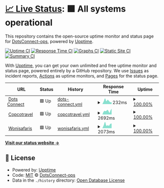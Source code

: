# [📈 Live Status](https://DotsConnect-ops.github.io/uptime): <!--live status--> **🟩 All systems operational**

This repository contains the open-source uptime monitor and status page for [DotsConnect-ops](https://DotsConnect-ops.github.io/uptime), powered by [Upptime](https://github.com/upptime/upptime).

[![Uptime CI](https://github.com/DotsConnect-ops/uptime/workflows/Uptime%20CI/badge.svg)](https://github.com/upptime/upptime/actions?query=workflow%3A%22Uptime+CI%22)
[![Response Time CI](https://github.com/DotsConnect-ops/uptime/workflows/Response%20Time%20CI/badge.svg)](https://github.com/upptime/upptime/actions?query=workflow%3A%22Response+Time+CI%22)
[![Graphs CI](https://github.com/DotsConnect-ops/uptime/workflows/Graphs%20CI/badge.svg)](https://github.com/upptime/upptime/actions?query=workflow%3A%22Graphs+CI%22)
[![Static Site CI](https://github.com/DotsConnect-ops/uptime/workflows/Static%20Site%20CI/badge.svg)](https://github.com/upptime/upptime/actions?query=workflow%3A%22Static+Site+CI%22)
[![Summary CI](https://github.com/DotsConnect-ops/uptime/workflows/Summary%20CI/badge.svg)](https://github.com/upptime/upptime/actions?query=workflow%3A%22Summary+CI%22)

With [Upptime](https://upptime.js.org), you can get your own unlimited and free uptime monitor and status page, powered entirely by a GitHub repository. We use [Issues](https://github.com/DotsConnect-ops/uptime/issues) as incident reports, [Actions](https://github.com/DotsConnect-ops/uptime/actions) as uptime monitors, and [Pages](https://DotsConnect-ops.github.io/uptime) for the status page.

<!--start: status pages-->
<!-- This summary is generated by Upptime (https://github.com/upptime/upptime) -->
<!-- Do not edit this manually, your changes will be overwritten -->
<!-- prettier-ignore -->
| URL | Status | History | Response Time | Uptime |
| --- | ------ | ------- | ------------- | ------ |
| <img alt="" src="https://www.dotsconnect.be/favicon.ico" height="13"> [Dots Connect](https://www.dotsconnect.be) | 🟩 Up | [dots-connect.yml](https://github.com/DotsConnect-ops/uptime/commits/HEAD/history/dots-connect.yml) | <details><summary><img alt="Response time graph" src="./graphs/dots-connect/response-time-week.png" height="20"> 232ms</summary><br><a href="https://DotsConnect-ops.github.io/uptime/history/dots-connect"><img alt="Response time 627" src="https://img.shields.io/endpoint?url=https%3A%2F%2Fraw.githubusercontent.com%2FDotsConnect-ops%2Fuptime%2FHEAD%2Fapi%2Fdots-connect%2Fresponse-time.json"></a><br><a href="https://DotsConnect-ops.github.io/uptime/history/dots-connect"><img alt="24-hour response time 235" src="https://img.shields.io/endpoint?url=https%3A%2F%2Fraw.githubusercontent.com%2FDotsConnect-ops%2Fuptime%2FHEAD%2Fapi%2Fdots-connect%2Fresponse-time-day.json"></a><br><a href="https://DotsConnect-ops.github.io/uptime/history/dots-connect"><img alt="7-day response time 232" src="https://img.shields.io/endpoint?url=https%3A%2F%2Fraw.githubusercontent.com%2FDotsConnect-ops%2Fuptime%2FHEAD%2Fapi%2Fdots-connect%2Fresponse-time-week.json"></a><br><a href="https://DotsConnect-ops.github.io/uptime/history/dots-connect"><img alt="30-day response time 431" src="https://img.shields.io/endpoint?url=https%3A%2F%2Fraw.githubusercontent.com%2FDotsConnect-ops%2Fuptime%2FHEAD%2Fapi%2Fdots-connect%2Fresponse-time-month.json"></a><br><a href="https://DotsConnect-ops.github.io/uptime/history/dots-connect"><img alt="1-year response time 627" src="https://img.shields.io/endpoint?url=https%3A%2F%2Fraw.githubusercontent.com%2FDotsConnect-ops%2Fuptime%2FHEAD%2Fapi%2Fdots-connect%2Fresponse-time-year.json"></a></details> | <details><summary><a href="https://DotsConnect-ops.github.io/uptime/history/dots-connect">100.00%</a></summary><a href="https://DotsConnect-ops.github.io/uptime/history/dots-connect"><img alt="All-time uptime 100.00%" src="https://img.shields.io/endpoint?url=https%3A%2F%2Fraw.githubusercontent.com%2FDotsConnect-ops%2Fuptime%2FHEAD%2Fapi%2Fdots-connect%2Fuptime.json"></a><br><a href="https://DotsConnect-ops.github.io/uptime/history/dots-connect"><img alt="24-hour uptime 100.00%" src="https://img.shields.io/endpoint?url=https%3A%2F%2Fraw.githubusercontent.com%2FDotsConnect-ops%2Fuptime%2FHEAD%2Fapi%2Fdots-connect%2Fuptime-day.json"></a><br><a href="https://DotsConnect-ops.github.io/uptime/history/dots-connect"><img alt="7-day uptime 100.00%" src="https://img.shields.io/endpoint?url=https%3A%2F%2Fraw.githubusercontent.com%2FDotsConnect-ops%2Fuptime%2FHEAD%2Fapi%2Fdots-connect%2Fuptime-week.json"></a><br><a href="https://DotsConnect-ops.github.io/uptime/history/dots-connect"><img alt="30-day uptime 100.00%" src="https://img.shields.io/endpoint?url=https%3A%2F%2Fraw.githubusercontent.com%2FDotsConnect-ops%2Fuptime%2FHEAD%2Fapi%2Fdots-connect%2Fuptime-month.json"></a><br><a href="https://DotsConnect-ops.github.io/uptime/history/dots-connect"><img alt="1-year uptime 100.00%" src="https://img.shields.io/endpoint?url=https%3A%2F%2Fraw.githubusercontent.com%2FDotsConnect-ops%2Fuptime%2FHEAD%2Fapi%2Fdots-connect%2Fuptime-year.json"></a></details>
| <img alt="" src="https://www.copcotravel.be/favicon.ico" height="13"> [Copcotravel](https://www.copcotravel.be) | 🟩 Up | [copcotravel.yml](https://github.com/DotsConnect-ops/uptime/commits/HEAD/history/copcotravel.yml) | <details><summary><img alt="Response time graph" src="./graphs/copcotravel/response-time-week.png" height="20"> 2692ms</summary><br><a href="https://DotsConnect-ops.github.io/uptime/history/copcotravel"><img alt="Response time 2144" src="https://img.shields.io/endpoint?url=https%3A%2F%2Fraw.githubusercontent.com%2FDotsConnect-ops%2Fuptime%2FHEAD%2Fapi%2Fcopcotravel%2Fresponse-time.json"></a><br><a href="https://DotsConnect-ops.github.io/uptime/history/copcotravel"><img alt="24-hour response time 2654" src="https://img.shields.io/endpoint?url=https%3A%2F%2Fraw.githubusercontent.com%2FDotsConnect-ops%2Fuptime%2FHEAD%2Fapi%2Fcopcotravel%2Fresponse-time-day.json"></a><br><a href="https://DotsConnect-ops.github.io/uptime/history/copcotravel"><img alt="7-day response time 2692" src="https://img.shields.io/endpoint?url=https%3A%2F%2Fraw.githubusercontent.com%2FDotsConnect-ops%2Fuptime%2FHEAD%2Fapi%2Fcopcotravel%2Fresponse-time-week.json"></a><br><a href="https://DotsConnect-ops.github.io/uptime/history/copcotravel"><img alt="30-day response time 2259" src="https://img.shields.io/endpoint?url=https%3A%2F%2Fraw.githubusercontent.com%2FDotsConnect-ops%2Fuptime%2FHEAD%2Fapi%2Fcopcotravel%2Fresponse-time-month.json"></a><br><a href="https://DotsConnect-ops.github.io/uptime/history/copcotravel"><img alt="1-year response time 2144" src="https://img.shields.io/endpoint?url=https%3A%2F%2Fraw.githubusercontent.com%2FDotsConnect-ops%2Fuptime%2FHEAD%2Fapi%2Fcopcotravel%2Fresponse-time-year.json"></a></details> | <details><summary><a href="https://DotsConnect-ops.github.io/uptime/history/copcotravel">100.00%</a></summary><a href="https://DotsConnect-ops.github.io/uptime/history/copcotravel"><img alt="All-time uptime 100.00%" src="https://img.shields.io/endpoint?url=https%3A%2F%2Fraw.githubusercontent.com%2FDotsConnect-ops%2Fuptime%2FHEAD%2Fapi%2Fcopcotravel%2Fuptime.json"></a><br><a href="https://DotsConnect-ops.github.io/uptime/history/copcotravel"><img alt="24-hour uptime 100.00%" src="https://img.shields.io/endpoint?url=https%3A%2F%2Fraw.githubusercontent.com%2FDotsConnect-ops%2Fuptime%2FHEAD%2Fapi%2Fcopcotravel%2Fuptime-day.json"></a><br><a href="https://DotsConnect-ops.github.io/uptime/history/copcotravel"><img alt="7-day uptime 100.00%" src="https://img.shields.io/endpoint?url=https%3A%2F%2Fraw.githubusercontent.com%2FDotsConnect-ops%2Fuptime%2FHEAD%2Fapi%2Fcopcotravel%2Fuptime-week.json"></a><br><a href="https://DotsConnect-ops.github.io/uptime/history/copcotravel"><img alt="30-day uptime 100.00%" src="https://img.shields.io/endpoint?url=https%3A%2F%2Fraw.githubusercontent.com%2FDotsConnect-ops%2Fuptime%2FHEAD%2Fapi%2Fcopcotravel%2Fuptime-month.json"></a><br><a href="https://DotsConnect-ops.github.io/uptime/history/copcotravel"><img alt="1-year uptime 100.00%" src="https://img.shields.io/endpoint?url=https%3A%2F%2Fraw.githubusercontent.com%2FDotsConnect-ops%2Fuptime%2FHEAD%2Fapi%2Fcopcotravel%2Fuptime-year.json"></a></details>
| <img alt="" src="https://www.wonisafaris.be/favicon.ico" height="13"> [Wonisafaris](https://www.wonisafaris.be) | 🟩 Up | [wonisafaris.yml](https://github.com/DotsConnect-ops/uptime/commits/HEAD/history/wonisafaris.yml) | <details><summary><img alt="Response time graph" src="./graphs/wonisafaris/response-time-week.png" height="20"> 2073ms</summary><br><a href="https://DotsConnect-ops.github.io/uptime/history/wonisafaris"><img alt="Response time 1796" src="https://img.shields.io/endpoint?url=https%3A%2F%2Fraw.githubusercontent.com%2FDotsConnect-ops%2Fuptime%2FHEAD%2Fapi%2Fwonisafaris%2Fresponse-time.json"></a><br><a href="https://DotsConnect-ops.github.io/uptime/history/wonisafaris"><img alt="24-hour response time 1688" src="https://img.shields.io/endpoint?url=https%3A%2F%2Fraw.githubusercontent.com%2FDotsConnect-ops%2Fuptime%2FHEAD%2Fapi%2Fwonisafaris%2Fresponse-time-day.json"></a><br><a href="https://DotsConnect-ops.github.io/uptime/history/wonisafaris"><img alt="7-day response time 2073" src="https://img.shields.io/endpoint?url=https%3A%2F%2Fraw.githubusercontent.com%2FDotsConnect-ops%2Fuptime%2FHEAD%2Fapi%2Fwonisafaris%2Fresponse-time-week.json"></a><br><a href="https://DotsConnect-ops.github.io/uptime/history/wonisafaris"><img alt="30-day response time 2138" src="https://img.shields.io/endpoint?url=https%3A%2F%2Fraw.githubusercontent.com%2FDotsConnect-ops%2Fuptime%2FHEAD%2Fapi%2Fwonisafaris%2Fresponse-time-month.json"></a><br><a href="https://DotsConnect-ops.github.io/uptime/history/wonisafaris"><img alt="1-year response time 1796" src="https://img.shields.io/endpoint?url=https%3A%2F%2Fraw.githubusercontent.com%2FDotsConnect-ops%2Fuptime%2FHEAD%2Fapi%2Fwonisafaris%2Fresponse-time-year.json"></a></details> | <details><summary><a href="https://DotsConnect-ops.github.io/uptime/history/wonisafaris">100.00%</a></summary><a href="https://DotsConnect-ops.github.io/uptime/history/wonisafaris"><img alt="All-time uptime 100.00%" src="https://img.shields.io/endpoint?url=https%3A%2F%2Fraw.githubusercontent.com%2FDotsConnect-ops%2Fuptime%2FHEAD%2Fapi%2Fwonisafaris%2Fuptime.json"></a><br><a href="https://DotsConnect-ops.github.io/uptime/history/wonisafaris"><img alt="24-hour uptime 100.00%" src="https://img.shields.io/endpoint?url=https%3A%2F%2Fraw.githubusercontent.com%2FDotsConnect-ops%2Fuptime%2FHEAD%2Fapi%2Fwonisafaris%2Fuptime-day.json"></a><br><a href="https://DotsConnect-ops.github.io/uptime/history/wonisafaris"><img alt="7-day uptime 100.00%" src="https://img.shields.io/endpoint?url=https%3A%2F%2Fraw.githubusercontent.com%2FDotsConnect-ops%2Fuptime%2FHEAD%2Fapi%2Fwonisafaris%2Fuptime-week.json"></a><br><a href="https://DotsConnect-ops.github.io/uptime/history/wonisafaris"><img alt="30-day uptime 100.00%" src="https://img.shields.io/endpoint?url=https%3A%2F%2Fraw.githubusercontent.com%2FDotsConnect-ops%2Fuptime%2FHEAD%2Fapi%2Fwonisafaris%2Fuptime-month.json"></a><br><a href="https://DotsConnect-ops.github.io/uptime/history/wonisafaris"><img alt="1-year uptime 100.00%" src="https://img.shields.io/endpoint?url=https%3A%2F%2Fraw.githubusercontent.com%2FDotsConnect-ops%2Fuptime%2FHEAD%2Fapi%2Fwonisafaris%2Fuptime-year.json"></a></details>

<!--end: status pages-->

[**Visit our status website →**](https://DotsConnect-ops.github.io/uptime)

## 📄 License

- Powered by: [Upptime](https://github.com/upptime/upptime)
- Code: [MIT](./LICENSE) © [DotsConnect-ops](https://DotsConnect-ops.github.io/uptime)
- Data in the `./history` directory: [Open Database License](https://opendatacommons.org/licenses/odbl/1-0/)
